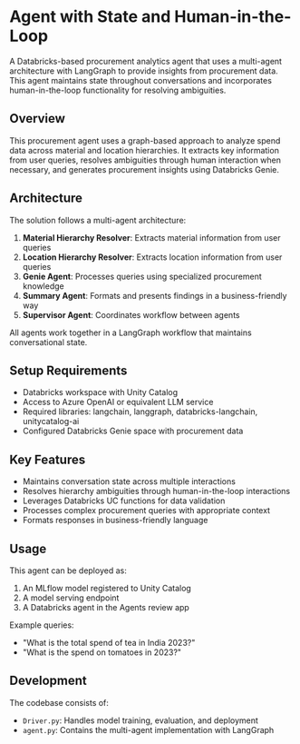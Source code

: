 # Agent with State and Human-in-the-Loop

A Databricks-based procurement analytics agent that uses a multi-agent architecture with LangGraph to provide insights from procurement data. This agent maintains state throughout conversations and incorporates human-in-the-loop functionality for resolving ambiguities.

## Overview

This procurement agent uses a graph-based approach to analyze spend data across material and location hierarchies. It extracts key information from user queries, resolves ambiguities through human interaction when necessary, and generates procurement insights using Databricks Genie.

## Architecture

The solution follows a multi-agent architecture:

1. **Material Hierarchy Resolver**: Extracts material information from user queries
2. **Location Hierarchy Resolver**: Extracts location information from user queries
3. **Genie Agent**: Processes queries using specialized procurement knowledge
4. **Summary Agent**: Formats and presents findings in a business-friendly way
5. **Supervisor Agent**: Coordinates workflow between agents

All agents work together in a LangGraph workflow that maintains conversational state.

## Setup Requirements

- Databricks workspace with Unity Catalog
- Access to Azure OpenAI or equivalent LLM service
- Required libraries: langchain, langgraph, databricks-langchain, unitycatalog-ai
- Configured Databricks Genie space with procurement data

## Key Features

- Maintains conversation state across multiple interactions
- Resolves hierarchy ambiguities through human-in-the-loop interactions
- Leverages Databricks UC functions for data validation
- Processes complex procurement queries with appropriate context
- Formats responses in business-friendly language

## Usage

This agent can be deployed as:

1. An MLflow model registered to Unity Catalog
2. A model serving endpoint
3. A Databricks agent in the Agents review app

Example queries:
- "What is the total spend of tea in India 2023?"
- "What is the spend on tomatoes in 2023?"

## Development

The codebase consists of:

- `Driver.py`: Handles model training, evaluation, and deployment
- `agent.py`: Contains the multi-agent implementation with LangGraph
